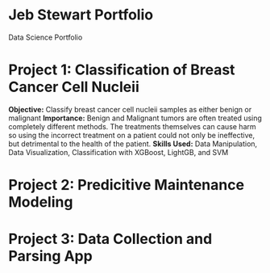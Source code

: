 # Jeb Stewart Portfolio
Data Science Portfolio

# Project 1: Classification of Breast Cancer Cell Nucleii
**Objective:** Classify breast cancer cell nucleii samples as either benign or malignant
**Importance:** Benign and Malignant tumors are often treated using completely different methods. The treatments themselves can cause harm so using the incorrect treatment on a patient could not only be ineffective, but detrimental to the health of the patient.
**Skills Used:** Data Manipulation, Data Visualization, Classification with XGBoost, LightGB, and SVM 

# Project 2: Predicitive Maintenance Modeling

# Project 3: Data Collection and Parsing App
